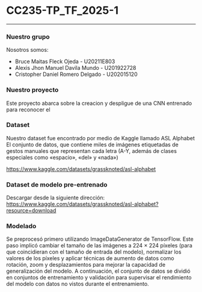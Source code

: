 # CC235-TP_TF_2025-1

---

### Nuestro grupo
Nosotros somos:
* Bruce Maitas Fleck Ojeda - U20211E803
* Alexis Jhon Manuel Davila Mundo - U201922728
* Cristopher Daniel Romero Delgado - U202015120

### Nuestro proyecto
Este proyecto abarca sobre la creacion y despligue de una CNN entrenado para reconocer el 


### Dataset
Nuestro dataset fue encontrado por medio de Kaggle llamado ASL Alphabet
El conjunto de datos, que contiene miles de imágenes etiquetadas de gestos manuales que representan cada letra (A-Y, además de clases especiales como «espacio», «del» y «nada»)

https://www.kaggle.com/datasets/grassknoted/asl-alphabet

### Dataset de modelo pre-entrenado
Descargar desde la siguiente dirección:
 https://www.kaggle.com/datasets/grassknoted/asl-alphabet?resource=download

### Modelado
Se preprocesó primero utilizando ImageDataGenerator de TensorFlow. Este paso implicó cambiar el tamaño de las imágenes a 224 × 224 píxeles (para que coincidieran con el tamaño de entrada del modelo), normalizar los valores de los píxeles y aplicar técnicas de aumento de datos como rotación, zoom y desplazamientos para mejorar la capacidad de generalización del modelo. A continuación, el conjunto de datos se dividió en conjuntos de entrenamiento y validación para supervisar el rendimiento del modelo con datos no vistos durante el entrenamiento.
